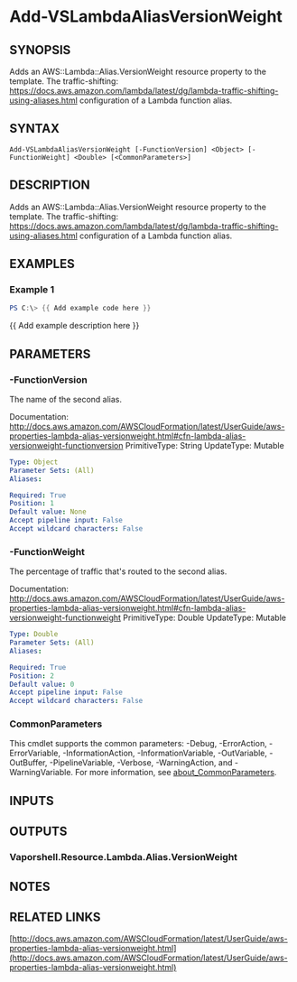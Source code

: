 # Add-VSLambdaAliasVersionWeight

## SYNOPSIS
Adds an AWS::Lambda::Alias.VersionWeight resource property to the template.
The traffic-shifting: https://docs.aws.amazon.com/lambda/latest/dg/lambda-traffic-shifting-using-aliases.html configuration of a Lambda function alias.

## SYNTAX

```
Add-VSLambdaAliasVersionWeight [-FunctionVersion] <Object> [-FunctionWeight] <Double> [<CommonParameters>]
```

## DESCRIPTION
Adds an AWS::Lambda::Alias.VersionWeight resource property to the template.
The traffic-shifting: https://docs.aws.amazon.com/lambda/latest/dg/lambda-traffic-shifting-using-aliases.html configuration of a Lambda function alias.

## EXAMPLES

### Example 1
```powershell
PS C:\> {{ Add example code here }}
```

{{ Add example description here }}

## PARAMETERS

### -FunctionVersion
The name of the second alias.

Documentation: http://docs.aws.amazon.com/AWSCloudFormation/latest/UserGuide/aws-properties-lambda-alias-versionweight.html#cfn-lambda-alias-versionweight-functionversion
PrimitiveType: String
UpdateType: Mutable

```yaml
Type: Object
Parameter Sets: (All)
Aliases:

Required: True
Position: 1
Default value: None
Accept pipeline input: False
Accept wildcard characters: False
```

### -FunctionWeight
The percentage of traffic that's routed to the second alias.

Documentation: http://docs.aws.amazon.com/AWSCloudFormation/latest/UserGuide/aws-properties-lambda-alias-versionweight.html#cfn-lambda-alias-versionweight-functionweight
PrimitiveType: Double
UpdateType: Mutable

```yaml
Type: Double
Parameter Sets: (All)
Aliases:

Required: True
Position: 2
Default value: 0
Accept pipeline input: False
Accept wildcard characters: False
```

### CommonParameters
This cmdlet supports the common parameters: -Debug, -ErrorAction, -ErrorVariable, -InformationAction, -InformationVariable, -OutVariable, -OutBuffer, -PipelineVariable, -Verbose, -WarningAction, and -WarningVariable. For more information, see [about_CommonParameters](http://go.microsoft.com/fwlink/?LinkID=113216).

## INPUTS

## OUTPUTS

### Vaporshell.Resource.Lambda.Alias.VersionWeight
## NOTES

## RELATED LINKS

[http://docs.aws.amazon.com/AWSCloudFormation/latest/UserGuide/aws-properties-lambda-alias-versionweight.html](http://docs.aws.amazon.com/AWSCloudFormation/latest/UserGuide/aws-properties-lambda-alias-versionweight.html)

